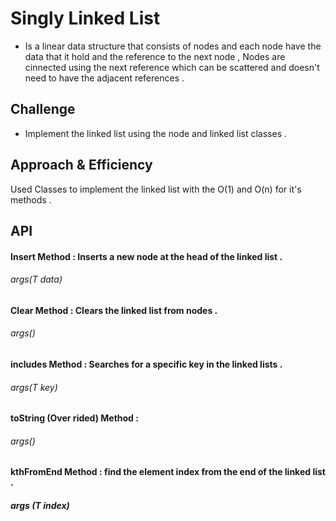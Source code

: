 # Singly Linked List
- Is a linear data structure that consists of nodes and each node have the data that it hold and the reference to the next node ,
Nodes are cinnected using the next reference which can be scattered and doesn't need to have the adjacent references .

## Challenge
- Implement the linked list using the node and linked list classes .

## Approach & Efficiency
Used Classes to implement the linked list with the O(1) and O(n) for it's methods .

## API
#### Insert Method : Inserts a new node at the head of the linked list .
###### args(T data)
#### Clear Method : Clears the linked list from nodes .
###### args()
#### includes Method : Searches for a specific key in the linked lists .
###### args(T key)
#### toString (Over rided) Method :
###### args()
#### kthFromEnd Method : find the element index from the end of the linked list .
##### args (T index)